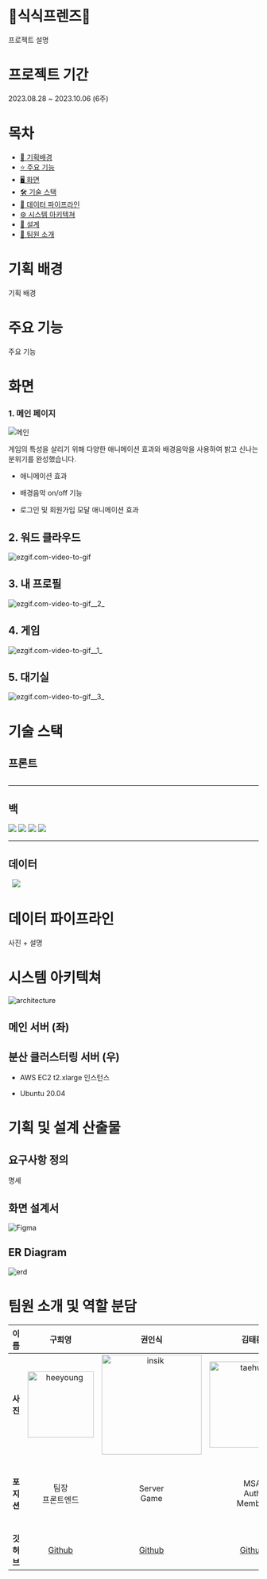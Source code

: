 # 🐰식식프렌즈📆

프로젝트 설명

# 프로젝트 기간

2023.08.28 ~ 2023.10.06 (6주)

# 목차

- [🎯 기획배경](#subject)
- [⭐️ 주요 기능](#mainContents)
- [🖥️ 화면](#contents)
- [🛠️ 기술 스택](#skills)
- [💾 데이터 파이프라인](#dataPipelines)
- [⚙ 시스템 아키텍쳐](#systemArchitecture)
- [👷 설계](#design)
- [👥 팀원 소개](#members)

# 기획 배경

<a name="subject"></a>

기획 배경

# 주요 기능

<a name="mainContents"></a>

주요 기능

# 화면

<a name="contents"></a>

### 1. 메인 페이지

![메인](./assets/메인.gif)

게임의 특성을 살리기 위해 다양한 애니메이션 효과와 배경음악을 사용하여 밝고 신나는 분위기를 완성했습니다.

- 애니메이션 효과

- 배경음악 on/off 기능

- 로그인 및 회원가입 모달 애니메이션 효과

## 2. 워드 클라우드

![ezgif.com-video-to-gif](./assets/ezgif.com-video-to-gif.gif)

## 3. 내 프로필

![ezgif.com-video-to-gif__2_](./assets/프로필.gif)

## 4. 게임

![ezgif.com-video-to-gif__1_](./assets/문제풀이.gif)

## 5. 대기실

![ezgif.com-video-to-gif__3_](./assets/ezgif.com-video-to-gif__3_.gif)

# 기술 스택

<a name="skills"></a>

## 프론트

<img title="" src="https://img.shields.io/badge/Next.js-000000?style=for-the-badge&logo=nextdotjs&logoColor=white" alt="">

---

## 백

<img src="https://img.shields.io/badge/springboot-6DB33F?style=for-the-badge&logo=springboot&logoColor=white">

<img src="https://img.shields.io/badge/postgresql-4169E1?style=for-the-badge&logo=postgresql&logoColor=white">

<img src="https://img.shields.io/badge/MongoDB-47A248?style=for-the-badge&logo=MongoDB&logoColor=white">

<img src="https://img.shields.io/badge/redis-DC382D?style=for-the-badge&logo=redis&logoColor=white">

---

## 데이터

<img title="" src="https://img.shields.io/badge/hadoop-66CCFF?style=for-the-badge&logo=apachehadoop&logoColor=black" alt="">

<img title="" src="https://img.shields.io/badge/spark-E25A1C?style=for-the-badge&logo=apachespark&logoColor=white" alt="">

<img src="https://img.shields.io/badge/python-3776AB?style=for-the-badge&logo=python&logoColor=white">

<img title="" src="https://img.shields.io/badge/Docker-2496ED?style=for-the-badge&logo=docker&logoColor=white" alt="">

<img title="" src="https://img.shields.io/badge/Airflow-017CEE?style=for-the-badge&logo=apacheairflow&logoColor=white" alt="">

# 데이터 파이프라인

<a name="dataPipelines"></a>

사진 + 설명

# 시스템 아키텍쳐

<a name="systemArchitecture"></a>

![architecture](./assets/arch.png)

## 메인 서버 (좌)

## 분산 클러스터링 서버 (우)

- AWS EC2 t2.xlarge 인스턴스

- Ubuntu 20.04

# 기획 및 설계 산출물

<a name="design"></a>

## 요구사항 정의

명세

## 화면 설계서

![Figma](./assets/Figma.png)

## ER Diagram

![erd](./assets/erd.png)

# 팀원 소개 및 역할 분담

<a name="members"></a>

| 이름      | **구희영**                                                                             | **권인식**                                                                                   | **김태환**                                                                                     | **이세울**                                                                                    | **김나연**                                                                                   | **황유성**                                                                                     |
|:-------:|:-----------------------------------------------------------------------------------:|:-----------------------------------------------------------------------------------------:|:-------------------------------------------------------------------------------------------:|:------------------------------------------------------------------------------------------:|:-----------------------------------------------------------------------------------------:|:-------------------------------------------------------------------------------------------:|
| **사진**  | <img title="" src="./assets/hy.png" alt="heeyoung" width="133" data-align="center"> | <img title="" src="./assets/image%20(4).png" alt="insik" width="201" data-align="center"> | <img title="" src="./assets/image%20(3).png" alt="taehwan" width="173" data-align="center"> | <img title="" src="./assets/image%20(6).png" alt="sewool" data-align="center" width="172"> | <img title="" src="./assets/image%20(5).png" alt="nayeon" data-align="center" width="94"> | <img title="" src="./assets/image%20(2).png" alt="yuseong" data-align="center" width="126"> |
| **포지션** | 팀장<br/>프론트엔드                                                                        | Server<br/>Game                                     | MSA<br>Auth<br>Member                                                           | 프론트엔드                                                                      | 데이터 파이프라인 설계<br />하둡 클러스터링 <br/>데이터 수집 및 저장                                               | 자연어처리 <br />워드 클라우드 및 퀴즈 생성 <br />                                                          |
| **깃허브** | [Github](https://github.com/hi9900)                                                 | [Github](https://github.com/PassionSoftIan)                                               | [Github](https://github.com/kimta2hwan)                                                     | [Github](https://github.com/sl39)                                                          | [Github](https://github.com/nayeonxkim)                                                   | [Github](https://github.com/StarSein)                                                       |
